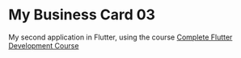 # My Business Card 03

My second application in Flutter, using the course [Complete Flutter Development Course](https://www.appbrewery.co/)
